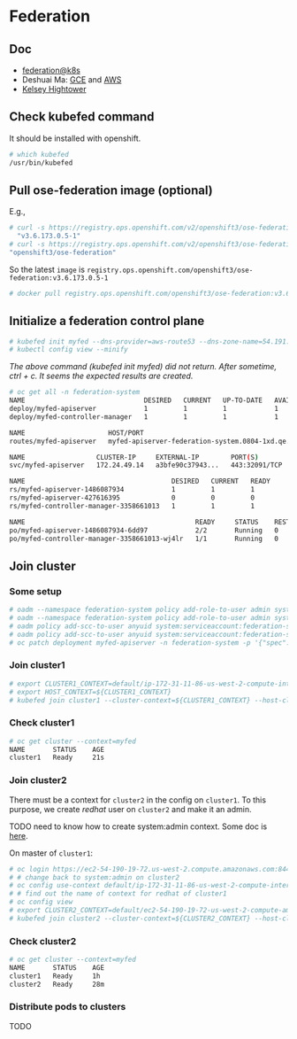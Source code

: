 # Federation

## Doc
* [federation@k8s](https://kubernetes.io/docs/tasks/federation/federation-service-discovery/)
* Deshuai Ma: [GCE](https://github.com/mdshuai/tools/blob/master/k8s/docs/deploy-federation-gce.md) and [AWS](https://github.com/mdshuai/tools/blob/master/k8s/docs/deploy-federation-ec2.md)
* [Kelsey Hightower](https://github.com/kelseyhightower/kubernetes-cluster-federation)

## Check kubefed command
It should be installed with openshift.

```sh
# which kubefed
/usr/bin/kubefed
```

## Pull ose-federation image (optional)
E.g.,

```sh
# curl -s https://registry.ops.openshift.com/v2/openshift3/ose-federation/tags/list | jq ".tags" | sort -V -r | sed -n 3p | sed 's/.$//'
  "v3.6.173.0.5-1"
# curl -s https://registry.ops.openshift.com/v2/openshift3/ose-federation/tags/list | jq ".name"
"openshift3/ose-federation"
```

So the latest <code>image</code> is <code>registry.ops.openshift.com/openshift3/ose-federation:v3.6.173.0.5-1</code>

```sh
# docker pull registry.ops.openshift.com/openshift3/ose-federation:v3.6.173.0.5-1
```

## Initialize a federation control plane

```sh
# kubefed init myfed --dns-provider=aws-route53 --dns-zone-name=54.191.25.8.xip.io --etcd-persistent-storage=true --image=registry.ops.openshift.com/openshift3/ose-federation:v3.6.173.0.5-1
# kubectl config view --minify
```

_The above command (_kubefed init myfed_) did not return. After sometime, ctrl + c. It seems the expected results are created._

```sh
# oc get all -n federation-system
NAME                              DESIRED   CURRENT   UP-TO-DATE   AVAILABLE   AGE
deploy/myfed-apiserver            1         1         1            1           2h
deploy/myfed-controller-manager   1         1         1            1           2h

NAME                     HOST/PORT                                                   PATH      SERVICES          PORT      TERMINATION   WILDCARD
routes/myfed-apiserver   myfed-apiserver-federation-system.0804-1xd.qe.rhcloud.com             myfed-apiserver   https                   None

NAME                  CLUSTER-IP     EXTERNAL-IP        PORT(S)         AGE
svc/myfed-apiserver   172.24.49.14   a3bfe90c37943...   443:32091/TCP   2h

NAME                                     DESIRED   CURRENT   READY     AGE
rs/myfed-apiserver-1486087934            1         1         1         1h
rs/myfed-apiserver-427616395             0         0         0         2h
rs/myfed-controller-manager-3358661013   1         1         1         2h

NAME                                           READY     STATUS    RESTARTS   AGE
po/myfed-apiserver-1486087934-6dd97            2/2       Running   0          1h
po/myfed-controller-manager-3358661013-wj4lr   1/1       Running   0          2h

```

## Join cluster

### Some setup

```sh
# oadm --namespace federation-system policy add-role-to-user admin system:serviceaccount:federation-system:default
# oadm --namespace federation-system policy add-role-to-user admin system:serviceaccount:federation-system:federation-controller-manager
# oadm policy add-scc-to-user anyuid system:serviceaccount:federation-system:deployer -n federation-system
# oadm policy add-scc-to-user anyuid system:serviceaccount:federation-system:default -n federation-system
# oc patch deployment myfed-apiserver -n federation-system -p '{"spec": {"template": {"spec": {"securityContext": {"runAsUser": 0}}}}}'
```

### Join cluster1

```sh
# export CLUSTER1_CONTEXT=default/ip-172-31-11-86-us-west-2-compute-internal:8443/system:admin
# export HOST_CONTEXT=${CLUSTER1_CONTEXT}
# kubefed join cluster1 --cluster-context=${CLUSTER1_CONTEXT} --host-cluster-context=${HOST_CONTEXT} --context=myfed
```

### Check cluster1

```sh
# oc get cluster --context=myfed
NAME       STATUS    AGE
cluster1   Ready     21s

```

### Join cluster2

There must be a context for <code>cluster2</code> in the config on <code>cluster1</code>.
To this purpose, we create _redhat_ user on <code>cluster2</code> and make it an admin.

TODO need to know how to create system:admin context. Some doc is [here](https://docs.openshift.org/latest/cli_reference/manage_cli_profiles.html).

On master of <code>cluster1</code>:

```sh
# oc login https://ec2-54-190-19-72.us-west-2.compute.amazonaws.com:8443 --token=ueRzBrmTFkas9urDKkJztS2p1JjyfmMx2TUHAEdMp7U
# # change back to system:admin on cluster2
# oc config use-context default/ip-172-31-11-86-us-west-2-compute-internal:8443/system:admin
# # find out the name of context for redhat of cluster1
# oc config view
# export CLUSTER2_CONTEXT=default/ec2-54-190-19-72-us-west-2-compute-amazonaws-com:8443/redhat
# kubefed join cluster2 --cluster-context=${CLUSTER2_CONTEXT} --host-cluster-context=${HOST_CONTEXT} --context=myfed
```

### Check cluster2

```sh
# oc get cluster --context=myfed
NAME       STATUS    AGE
cluster1   Ready     1h
cluster2   Ready     28m

```

### Distribute pods to clusters

TODO
